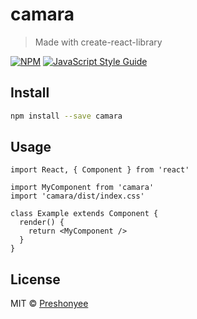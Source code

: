 # camara

> Made with create-react-library

[![NPM](https://img.shields.io/npm/v/camara.svg)](https://www.npmjs.com/package/camara) [![JavaScript Style Guide](https://img.shields.io/badge/code_style-standard-brightgreen.svg)](https://standardjs.com)

## Install

```bash
npm install --save camara
```

## Usage

```tsx
import React, { Component } from 'react'

import MyComponent from 'camara'
import 'camara/dist/index.css'

class Example extends Component {
  render() {
    return <MyComponent />
  }
}
```

## License

MIT © [Preshonyee](https://github.com/Preshonyee)

